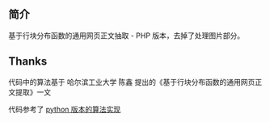 ## 简介

基于行块分布函数的通用网页正文抽取 - PHP 版本，去掉了处理图片部分。

## Thanks

代码中的算法基于 哈尔滨工业大学 陈鑫 提出的《基于行块分布函数的通用网页正文提取》一文

代码参考了 [python 版本的算法实现](https://github.com/rainyear/cix-extractor-py)